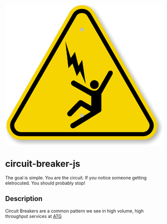 ![image](.docs/iso-electrocution-voltage-hazard-symbol.png)  
# circuit-breaker-js

The goal is simple. You are the circuit. If you notice someone getting 
eletrocuted. You should probably stop!

## Description

Circuit Breakers are a common pattern we see in high volume, high throughput 
services at [ATG](https://www.accretivetg.com/)
